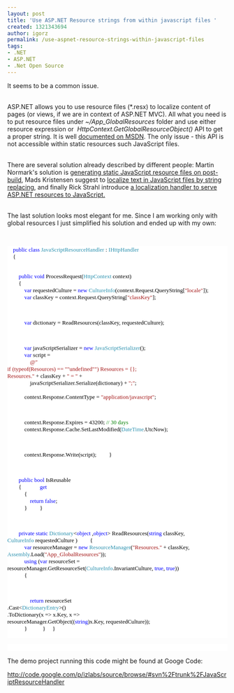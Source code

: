 ```yaml
---
layout: post
title: 'Use ASP.NET Resource strings from within javascript files '
created: 1321343694
author: igorz
permalink: /use-aspnet-resource-strings-within-javascript-files
tags:
- .NET
- ASP.NET
- .Net Open Source
---
```

<p>It seems to be a common issue.</p>
<p><br />
ASP.NET allows you to use resource files (*.resx) to localize content of  pages (or views, if we are in context of ASP.NET MVC). All what you  need is to put resource files under <i>~/App_GlobalResources</i> folder and use either resource expression or<span style="color: #2b91af;">&nbsp;&nbsp;</span><i>HttpContext.GetGlobalResourceObject()</i> API to get a proper string. It is well <a href="http://msdn.microsoft.com/en-us/library/ms228208.aspx">documented on MSDN</a>. The only issue - this API is not accessible within static resources such JavaScript files.</p>
<p><br />
There are several solution already described by different people: Martin Normark's solution is <a href="http://martinnormark.com/making-your-asp-net-global-resource-files-work-in-javascript-intellisense-included">generating static JavaScript resource files on post-build</a>, Mads Kristensen suggest to <a href="http://madskristensen.net/post/Localize-text-in-JavaScript-files-in-ASPNET.aspx">localize text in JavaScript files by string replacing</a>, and finally Rick Strahl introduce <a href="http://www.west-wind.com/weblog/posts/2009/Apr/02/A-Localization-Handler-to-serve-ASPNET-Resources-to-JavaScript">a localization handler to serve ASP.NET resources to JavaScript.</a></p>
<p><br />
The last solution looks most elegant for me. Since I am working only  with global resources I just simplified his solution and ended up with  my own:</p>
<p>&nbsp;</p>
<pre style="background: none repeat scroll 0% 0% white; color: black; font-family: Consolas; font-size: 13px;">
&nbsp;&nbsp;&nbsp;&nbsp;<span style="color: blue;">public</span>&nbsp;<span style="color: blue;">class</span>&nbsp;<span style="color: #2b91af;">JavaScriptResourceHandler</span>&nbsp;:&nbsp;<span style="color: #2b91af;">IHttpHandler</span>
&nbsp;&nbsp;&nbsp;&nbsp;{
 
&nbsp;&nbsp;&nbsp;&nbsp;&nbsp;&nbsp;&nbsp;&nbsp;<span style="color: blue;">public</span>&nbsp;<span style="color: blue;">void</span>&nbsp;ProcessRequest(<span style="color: #2b91af;">HttpContext</span>&nbsp;context)
&nbsp;&nbsp;&nbsp;&nbsp;&nbsp;&nbsp;&nbsp;&nbsp;{
&nbsp;&nbsp;&nbsp;&nbsp;&nbsp;&nbsp;&nbsp;&nbsp;&nbsp;&nbsp;&nbsp;&nbsp;<span style="color: blue;">var</span>&nbsp;requestedCulture&nbsp;=&nbsp;<span style="color: blue;">new</span>&nbsp;<span style="color: #2b91af;">CultureInfo</span>(context.Request.QueryString[<span style="color: #a31515;">&quot;locale&quot;</span>]);
&nbsp;&nbsp;&nbsp;&nbsp;&nbsp;&nbsp;&nbsp;&nbsp;&nbsp;&nbsp;&nbsp;&nbsp;<span style="color: blue;">var</span>&nbsp;classKey&nbsp;=&nbsp;context.Request.QueryString[<span style="color: #a31515;">&quot;classKey&quot;</span>];
 
&nbsp;&nbsp;&nbsp;&nbsp;&nbsp;&nbsp;&nbsp;&nbsp;&nbsp;&nbsp;&nbsp;&nbsp;<span style="color: blue;">var</span>&nbsp;dictionary&nbsp;=&nbsp;ReadResources(classKey,&nbsp;requestedCulture);
 
&nbsp;&nbsp;&nbsp;&nbsp;&nbsp;&nbsp;&nbsp;&nbsp;&nbsp;&nbsp;&nbsp;&nbsp;<span style="color: blue;">var</span>&nbsp;javaScriptSerializer&nbsp;=&nbsp;<span style="color: blue;">new</span>&nbsp;<span style="color: #2b91af;">JavaScriptSerializer</span>();
&nbsp;&nbsp;&nbsp;&nbsp;&nbsp;&nbsp;&nbsp;&nbsp;&nbsp;&nbsp;&nbsp;&nbsp;<span style="color: blue;">var</span>&nbsp;script&nbsp;=
&nbsp;&nbsp;&nbsp;&nbsp;&nbsp;&nbsp;&nbsp;&nbsp;&nbsp;&nbsp;&nbsp;&nbsp;&nbsp;&nbsp;&nbsp;&nbsp;<span style="color: #a31515;">@&quot;</span>
<span style="color: #a31515;">if&nbsp;(typeof(Resources)&nbsp;==&nbsp;&quot;&quot;undefined&quot;&quot;)&nbsp;Resources&nbsp;=&nbsp;{};</span>
<span style="color: #a31515;">Resources.&quot;</span>&nbsp;+&nbsp;classKey&nbsp;+&nbsp;<span style="color: #a31515;">&quot;&nbsp;=&nbsp;&quot;</span>&nbsp;+
&nbsp;&nbsp;&nbsp;&nbsp;&nbsp;&nbsp;&nbsp;&nbsp;&nbsp;&nbsp;&nbsp;&nbsp;&nbsp;&nbsp;&nbsp;&nbsp;javaScriptSerializer.Serialize(dictionary)&nbsp;+&nbsp;<span style="color: #a31515;">&quot;;&quot;</span>;
&nbsp;&nbsp;&nbsp;&nbsp;&nbsp;&nbsp;&nbsp;&nbsp;&nbsp;&nbsp;&nbsp;&nbsp;
&nbsp;&nbsp;&nbsp;&nbsp;&nbsp;&nbsp;&nbsp;&nbsp;&nbsp;&nbsp;&nbsp;&nbsp;context.Response.ContentType&nbsp;=&nbsp;<span style="color: #a31515;">&quot;application/javascript&quot;</span>;
 
&nbsp;&nbsp;&nbsp;&nbsp;&nbsp;&nbsp;&nbsp;&nbsp;&nbsp;&nbsp;&nbsp;&nbsp;context.Response.Expires&nbsp;=&nbsp;43200;&nbsp;<span style="color: green;">//&nbsp;30&nbsp;days</span>
&nbsp;&nbsp;&nbsp;&nbsp;&nbsp;&nbsp;&nbsp;&nbsp;&nbsp;&nbsp;&nbsp;&nbsp;context.Response.Cache.SetLastModified(<span style="color: #2b91af;">DateTime</span>.UtcNow);
 
&nbsp;&nbsp;&nbsp;&nbsp;&nbsp;&nbsp;&nbsp;&nbsp;&nbsp;&nbsp;&nbsp;&nbsp;context.Response.Write(script);
&nbsp;&nbsp;&nbsp;&nbsp;&nbsp;&nbsp;&nbsp;&nbsp;}
 
&nbsp;&nbsp;&nbsp;&nbsp;&nbsp;&nbsp;&nbsp;&nbsp;<span style="color: blue;">public</span>&nbsp;<span style="color: blue;">bool</span>&nbsp;IsReusable
&nbsp;&nbsp;&nbsp;&nbsp;&nbsp;&nbsp;&nbsp;&nbsp;{
&nbsp;&nbsp;&nbsp;&nbsp;&nbsp;&nbsp;&nbsp;&nbsp;&nbsp;&nbsp;&nbsp;&nbsp;<span style="color: blue;">get</span>
&nbsp;&nbsp;&nbsp;&nbsp;&nbsp;&nbsp;&nbsp;&nbsp;&nbsp;&nbsp;&nbsp;&nbsp;{
&nbsp;&nbsp;&nbsp;&nbsp;&nbsp;&nbsp;&nbsp;&nbsp;&nbsp;&nbsp;&nbsp;&nbsp;&nbsp;&nbsp;&nbsp;&nbsp;<span style="color: blue;">return</span>&nbsp;<span style="color: blue;">false</span>;
&nbsp;&nbsp;&nbsp;&nbsp;&nbsp;&nbsp;&nbsp;&nbsp;&nbsp;&nbsp;&nbsp;&nbsp;}
&nbsp;&nbsp;&nbsp;&nbsp;&nbsp;&nbsp;&nbsp;&nbsp;}
 
&nbsp;&nbsp;&nbsp;&nbsp;&nbsp;&nbsp;&nbsp;&nbsp;<span style="color: blue;">private</span>&nbsp;<span style="color: blue;">static</span>&nbsp;<span style="color: #2b91af;">Dictionary</span>&lt;<span style="color: blue;">object</span>&nbsp;,<span style="color: blue;">object</span>&gt;&nbsp;ReadResources(<span style="color: blue;">string</span>&nbsp;classKey,<span style="color: #2b91af;">  CultureInfo</span>&nbsp;requestedCulture&nbsp;)
&nbsp;&nbsp;&nbsp;&nbsp;&nbsp;&nbsp;&nbsp;&nbsp;{
&nbsp;&nbsp;&nbsp;&nbsp;&nbsp;&nbsp;&nbsp;&nbsp;&nbsp;&nbsp;&nbsp;&nbsp;<span style="color: blue;">var</span>&nbsp;resourceManager&nbsp;=&nbsp;<span style="color: blue;">new</span>&nbsp;<span style="color: #2b91af;">ResourceManager</span>(<span style="color: #a31515;">&quot;Resources.&quot;</span>&nbsp;+&nbsp;classKey,<span style="color: #2b91af;">  Assembly</span>.Load(<span style="color: #a31515;">&quot;App_GlobalResources&quot;</span>));
&nbsp;&nbsp;&nbsp;&nbsp;&nbsp;&nbsp;&nbsp;&nbsp;&nbsp;&nbsp;&nbsp;&nbsp;<span style="color: blue;">using</span>&nbsp;(<span style="color: blue;">var</span>&nbsp;resourceSet&nbsp;= 
                resourceManager.GetResourceSet(<span style="color: #2b91af;">CultureInfo</span>.InvariantCulture,&nbsp;<span style="color: blue;">true</span>,&nbsp;<span style="color: blue;">true</span>))
&nbsp;&nbsp;&nbsp;&nbsp;&nbsp;&nbsp;&nbsp;&nbsp;&nbsp;&nbsp;&nbsp;&nbsp;{
 
&nbsp;&nbsp;&nbsp;&nbsp;&nbsp;&nbsp;&nbsp;&nbsp;&nbsp;&nbsp;&nbsp;&nbsp;&nbsp;&nbsp;&nbsp;&nbsp;<span style="color: blue;">return</span>&nbsp;resourceSet
                        .Cast&lt;<span style="color: #2b91af;">DictionaryEntry</span>&gt;()
                        .ToDictionary(x&nbsp;=&gt; x.Key,
                                   x&nbsp;=&gt; resourceManager.GetObject((<span style="color: blue;">string</span>)x.Key,&nbsp;requestedCulture));
&nbsp;&nbsp;&nbsp;&nbsp;&nbsp;&nbsp;&nbsp;&nbsp;&nbsp;&nbsp;&nbsp;&nbsp;}
&nbsp;
&nbsp;&nbsp;&nbsp;&nbsp;&nbsp;&nbsp;&nbsp;&nbsp;}
&nbsp;&nbsp;&nbsp;&nbsp;}</pre>
<pre style="background: none repeat scroll 0% 0% white; color: black; font-family: Consolas; font-size: 13px;">
&nbsp;</pre>
<p>The demo project running this code might be found at Googe Code:</p>
<p><a href="http://code.google.com/p/izlabs/source/browse/#svn%2Ftrunk%2FJavaScriptResourceHandler">http://code.google.com/p/izlabs/source/browse/#svn%2Ftrunk%2FJavaScriptResourceHandler</a></p>
